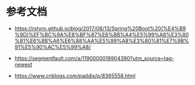 # 参考文档
- https://rstyro.github.io/blog/2017/08/13/Spring%20Boot%20(%E4%B9%9D)%EF%BC%9A%E8%BF%87%E6%BB%A4%E5%99%A8%E3%80%81%E6%8B%A6%E6%88%AA%E5%99%A8%E3%80%81%E7%9B%91%E5%90%AC%E5%99%A8/

- https://segmentfault.com/a/1190000018904390?utm_source=tag-newest

- https://www.cnblogs.com/paddix/p/8365558.html